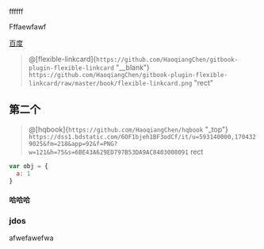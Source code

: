 ffffff

Fffaewfawf

<a href="https://www.baidu.com">百度</a>
> @[flexible-linkcard]{`https://github.com/HaoqiangChen/gitbook-plugin-flexible-linkcard` "__blank"}
> `https://github.com/HaoqiangChen/gitbook-plugin-flexible-linkcard/raw/master/book/flexible-linkcard.png` "rect"

## 第二个
> @[hqbook]{`https://github.com/HaoqiangChen/hqbook` "_top"}
> `https://dss1.bdstatic.com/6OF1bjeh1BF3odCf/it/u=593140000,1704329025&fm=218&app=92&f=PNG?w=121&h=75&s=6BE43A629ED797B53DA9AC8403008091` rect

```javascript
var obj = {
  a: 1
}

```

#### 哈哈哈

### jdos

afwefawefwa



